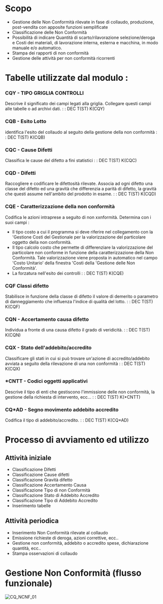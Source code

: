 # Scopo
 * Gestione delle Non Conformità rilevate in fase di collaudo, produzione, post-vendita con apposite funzioni semplificate
 * Classificazione delle Non Conformità
 * Possibilità di indicare Quantità di scarto/rilavorazione selezione/deroga e Costi dei materiali, di lavorazione interna, esterna e macchina, in modo manuale e/o automatico.
 * Stampa dei rapporti di non conformità
 * Gestione delle attività per non conformità ricorrenti

# Tabelle utilizzate dal modulo : 
### CQY - TIPO GRIGLIA  CONTROLLI
Descrive il significato dei campi legati alla griglia. Collegare questi campi alle tabelle o ad archivi dati.
 :  : DEC T(ST) K(CQY)

### CQB - Esito Lotto
identifica l'esito del collaudo al seguito della gestione della non conformità
 :  : DEC T(ST) K(CQB)

### CQC - Cause Difetti
Classifica le cause del difetto a fini statistici
 :  : DEC T(ST) K(CQC)

### CQD - Difetti
Raccogliere e codificare le difettosità rilevate. Associa ad ogni difetto una classe del difetto ed una  gravità che differenzia a parità di difetto, la gravità che questi assume nell'ambito del prodotto in esame.
 :  : DEC T(ST) K(CQD)

### CQE - Caratterizzazione della non conformità
Codifica le azioni intraprese a seguito di non xxnformità. Determina con i suoi campi : 
 - Il tipo costo a cui il programma si deve riferire nel collegamento con la 'Gestione Costì del Gestionale per la valorizzazione del particolare oggetto della non conformità.
 - Il tipo calcolo costo che permette di differenziare la valorizzazione del particolare non conforme in funzione della caratterizzazione della Non Conformità. Tale valorizzazione viene proposta in automatico nel campo 'Costo Unitario' della finestra 'Costì della 'Gestione delle Non Conformità'.
 - La forzatura nell'esito dei controlli
 :  : DEC T(ST) K(CQE)

### CQF Classi difetto
Stabilisce in funzione della classe di difetto il valore di demerito o parametro di danneggiamento che influenza l'indice di qualità del lotto.
 :  : DEC T(ST) K(CQF)

### CQN - Accertamento causa difetto
Individua a fronte di una causa difetto il grado di veridicità.
 :  : DEC T(ST) K(CQN)

### CQX - Stato dell'addebito/accredito
Classificare gli stati in cui si può trovare un'azione di accredito/addebito avviata a seguito della rilevazione di una non conformità
 :  : DEC T(ST) K(CQX)

### *CNTT - Codici oggetti applicativi
Descrive il tipo di enti che gestiscono l'immissione delle non conformità, la     gestione della richiesta di intervento, ecc...
 :  : DEC T(ST) K(*CNTT)

### CQ*AD - Segno movimento addebito accredito
Codifica il tipo di addebito/accredito.
 :  : DEC T(ST) K(CQ*AD)

# Processo di avviamento ed utilizzo
## Attività iniziale
 * Classificazione Difetti
 * Classificazione Cause difetti
 * Classificazione Gravità difetto
 * Classificazione Accertamento Causa
 * Classificazione Tipo di non Conformità
 * Classificazione Stato di Addebito Accredito
 * Classificazione Tipo di Addebito Accredito
 * Inserimento tabelle

## Attività periodica
 * Inserimento Non Conformità rilevate al collaudo
 * Emissione richieste di deroga, azioni correttive, ecc..
 * Gestione non conformità, addebito o accredito spese, dichiarazione quantità, ecc..
 * Stampa osservazioni di collaudo

# Gestione Non Conformità (flusso funzionale)
![CQ_NCNF_01](http://localhost:3000/immagini/CQNCNF_01/CQ_NCNF_01.png)